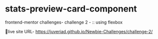 # stats-preview-card-component
frontend-mentor challenges-
 challenge 2 -
 :: using flexbox


📌live site URL- 
 https://juveriad.github.io/Newbie-Challenges/challenge-2/
